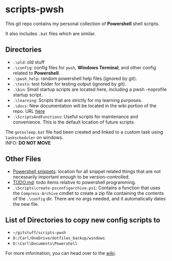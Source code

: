 # scripts-pwsh

This git repo contains my personal collection of **Powershell** shell scripts.

It also includes `.bat` files which are similar.

## Directories

- `.\old`: old stuff
- `.\config`: config files for `pwsh`, **Windows Terminal**, and other config related to **Powershell**.
- `.\pwsh_help`: random powershell help files (ignored by git).
- `.\tests`: test folder for testing output (ignored by git).
- `.\bin`: Small startup scripts are located here, including a pwsh -noprofile startup script.
- `.\learning`: Scripts that are strictly for my learning purposes.
- `.\docs`: New documentation will be located in the wiki portion of the repo.  URL [here]("https://github.com/awsomesawce/scripts-pwsh/wiki")
- `.\ScriptsAndFunctions`: Useful scripts for maintenance and convenience.  This is the default location of future scripts.

The `gotosleep.bat` file had been created and linked to a custom task using `taskscheduler` on windows.  
INFO: **DO NOT MOVE**

## Other Files

- [Powershell snippets](D:/Carl/OneDrive/snippets/pwsh/powershell_snippets.txt): location for all snippet related things that are not necessarily
  important enough to be version-controlled.
- [TODO.md](./TODO.md): todo items relative to powershell programming.
- `.\Scripts\create-psconfigarchive.ps1`: Contains a function that uses the `Compress-Archive` cmdlet to create a zip file containing the contents of the `.\config` dir.  There are no args needed, and it automatically dates the new file.

## List of Directories to copy new config scripts to

- `~/gitstuff/scripts-pwsh`
- `D:/Carl/OneDrive/dotfiles_backup/windows`
- `D:\Carl\Documents\Powershell`

For more information, you can head over to the [wiki](https://github.com/awsomesawce/scripts-pwsh/wiki).
